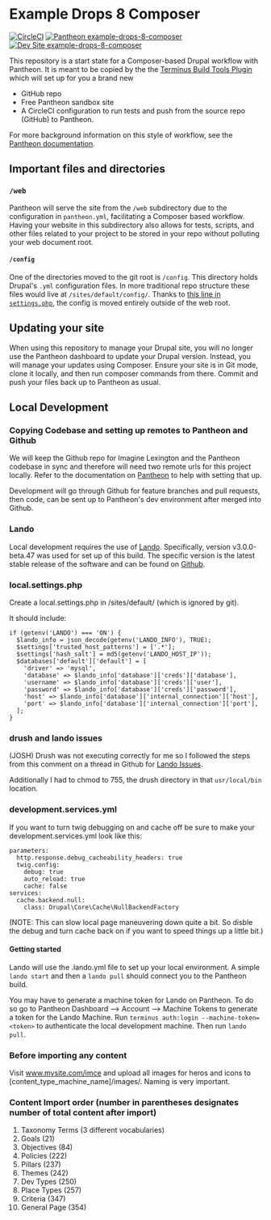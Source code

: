# Example Drops 8 Composer

[![CircleCI](https://circleci.com/gh/pantheon-systems/example-drops-8-composer.svg?style=shield)](https://circleci.com/gh/pantheon-systems/example-drops-8-composer)
[![Pantheon example-drops-8-composer](https://img.shields.io/badge/dashboard-drops_8-yellow.svg)](https://dashboard.pantheon.io/sites/c401fd14-f745-4e51-9af2-f30b45146a0c#dev/code)
[![Dev Site example-drops-8-composer](https://img.shields.io/badge/site-drops_8-blue.svg)](http://dev-example-drops-8-composer.pantheonsite.io/)

This repository is a start state for a Composer-based Drupal workflow with Pantheon. It is meant to be copied by the the [Terminus Build Tools Plugin](https://github.com/pantheon-systems/terminus-build-tools-plugin) which will set up for you a brand new

* GitHub repo
* Free Pantheon sandbox site
* A CircleCI configuration to run tests and push from the source repo (GitHub) to Pantheon.

For more background information on this style of workflow, see the [Pantheon documentation](https://pantheon.io/docs/guides/github-pull-requests/).

## Important files and directories

### `/web`

Pantheon will serve the site from the `/web` subdirectory due to the configuration in `pantheon.yml`, facilitating a Composer based workflow. Having your website in this subdirectory also allows for tests, scripts, and other files related to your project to be stored in your repo without polluting your web document root.

#### `/config`

One of the directories moved to the git root is `/config`. This directory holds Drupal's `.yml` configuration files. In more traditional repo structure these files would live at `/sites/default/config/`. Thanks to [this line in `settings.php`](https://github.com/pantheon-systems/example-drops-8-composer/blob/54c84275cafa66c86992e5232b5e1019954e98f3/web/sites/default/settings.php#L19), the config is moved entirely outside of the web root.

## Updating your site

When using this repository to manage your Drupal site, you will no longer use the Pantheon dashboard to update your Drupal version. Instead, you will manage your updates using Composer. Ensure your site is in Git mode, clone it locally, and then run composer commands from there.  Commit and push your files back up to Pantheon as usual.

## Local Development

### Copying Codebase and setting up remotes to Pantheon and Github

We will keep the Github repo for Imagine Lexington and the Pantheon codebase in sync and therefore will need two remote urls for this project locally. Refer to the documentation on [Pantheon](https://pantheon.io/docs/guides/collaborative-development/) to help with setting that up.

Development will go through Github for feature branches and pull requests, then code, can be sent up to Pantheon's dev environment after merged into Github.

### Lando

Local development requires the use of [Lando](https://docs.devwithlando.io/). Specifically, version v3.0.0-beta.47 was used for set up of this build. The specific version is the latest stable release of the software and can be found on [Github](https://github.com/lando/lando/releases/tag/v3.0.0-beta.47).

### local.settings.php

Create a local.settings.php in /sites/default/ (which is ignored by git).

It should include:

```
if (getenv('LANDO') === 'ON') {
  $lando_info = json_decode(getenv('LANDO_INFO'), TRUE);
  $settings['trusted_host_patterns'] = ['.*'];
  $settings['hash_salt'] = md5(getenv('LANDO_HOST_IP'));
  $databases['default']['default'] = [
    'driver' => 'mysql',
    'database' => $lando_info['database']['creds']['database'],
    'username' => $lando_info['database']['creds']['user'],
    'password' => $lando_info['database']['creds']['password'],
    'host' => $lando_info['database']['internal_connection']['host'],
    'port' => $lando_info['database']['internal_connection']['port'],
  ];
}
```

### drush and lando issues
(JOSH) Drush was not executing correctly for me so I followed the steps from this comment on a thread in Github for [Lando Issues](https://github.com/lando/lando/issues/1318#issuecomment-444274698).

Additionally I had to chmod to 755, the drush directory in that `usr/local/bin` location.


### development.services.yml

If you want to turn twig debugging on and cache off be sure to make your development.services.yml look like this:

```
parameters:
  http.response.debug_cacheability_headers: true
  twig.config:
    debug: true
    auto_reload: true
    cache: false
services:
  cache.backend.null:
    class: Drupal\Core\Cache\NullBackendFactory
```
(NOTE: This can slow local page maneuvering down quite a bit. So disble the debug and turn cache back on if you want to speed things up a little bit.)

#### Getting started

Lando will use the .lando.yml file to set up your local environment. A simple `lando start` and then a `lando pull` should connect you to the Pantheon build.

You may have to generate a machine token for Lando on Pantheon. To do so go to Pantheon Dashboard --> Account --> Machine Tokens to generate a token for the Lando Machine.
Run `terminus auth:login --machine-token=<token>` to authenticate the local development machine. Then run `lando pull`.

### Before importing any content

Visit www.mysite.com/imce and upload all images for heros and icons to [content_type_machine_name]/images/. Naming is very important.

### Content Import order (number in parentheses designates number of total content after import)

1. Taxonomy Terms (3 different vocabularies)
2. Goals (21)
3. Objectives (84)
4. Policies (222)
5. Pillars (237)
6. Themes (242)
7. Dev Types (250)
8. Place Types (257)
9. Criteria (347)
10. General Page (354)

